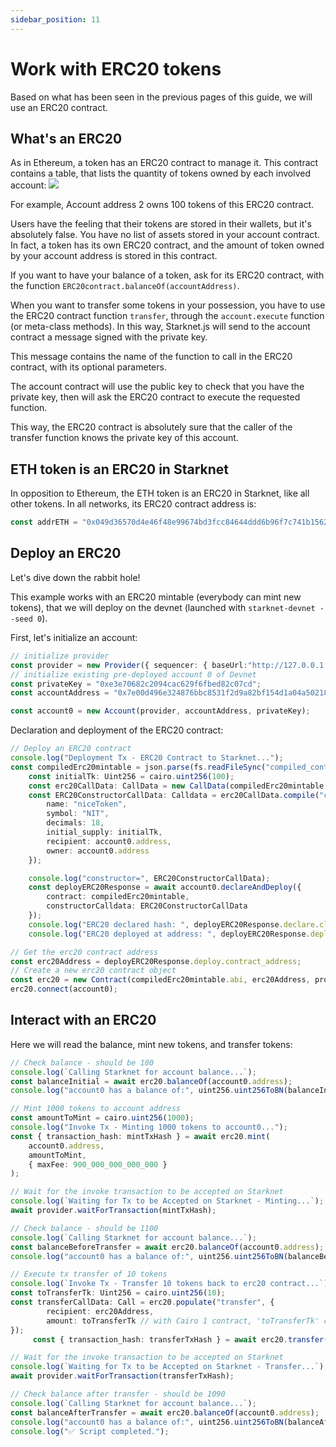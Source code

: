 ```yaml
---
sidebar_position: 11
---
```


# Work with ERC20 tokens

Based on what has been seen in the previous pages of this guide, we will use an ERC20 contract.

## What's an ERC20

As in Ethereum, a token has an ERC20 contract to manage it. This contract contains a table, that lists the quantity of tokens owned by each involved account:
![](./pictures/ERC20.png)

For example, Account address 2 owns 100 tokens of this ERC20 contract.

Users have the feeling that their tokens are stored in their wallets, but it's absolutely false. You have no list of assets stored in your account contract. In fact, a token has its own ERC20 contract, and the amount of token owned by your account address is stored in this contract.

If you want to have your balance of a token, ask for its ERC20 contract, with the function `ERC20contract.balanceOf(accountAddress)`.

When you want to transfer some tokens in your possession, you have to use the ERC20 contract function `transfer`, through the `account.execute` function (or meta-class methods). In this way, Starknet.js will send to the account contract a message signed with the private key.

This message contains the name of the function to call in the ERC20 contract, with its optional parameters.

The account contract will use the public key to check that you have the private key, then will ask the ERC20 contract to execute the requested function.

This way, the ERC20 contract is absolutely sure that the caller of the transfer function knows the private key of this account.

## ETH token is an ERC20 in Starknet

In opposition to Ethereum, the ETH token is an ERC20 in Starknet, like all other tokens. In all networks, its ERC20 contract address is:

```typescript
const addrETH = "0x049d36570d4e46f48e99674bd3fcc84644ddd6b96f7c741b1562b82f9e004dc7";
```

## Deploy an ERC20

Let's dive down the rabbit hole!

This example works with an ERC20 mintable (everybody can mint new tokens), that we will deploy on the devnet (launched with `starknet-devnet --seed 0`).

First, let's initialize an account:

```typescript
// initialize provider
const provider = new Provider({ sequencer: { baseUrl:"http://127.0.0.1:5050"  } });
// initialize existing pre-deployed account 0 of Devnet
const privateKey = "0xe3e70682c2094cac629f6fbed82c07cd";
const accountAddress = "0x7e00d496e324876bbc8531f2d9a82bf154d1a04a50218ee74cdd372f75a551a";

const account0 = new Account(provider, accountAddress, privateKey);
```

Declaration and deployment of the ERC20 contract:

```typescript
// Deploy an ERC20 contract
console.log("Deployment Tx - ERC20 Contract to Starknet...");
const compiledErc20mintable = json.parse(fs.readFileSync("compiled_contracts/ERC20MintableOZ051.json").toString("ascii"));
    const initialTk: Uint256 = cairo.uint256(100);
    const erc20CallData: CallData = new CallData(compiledErc20mintable.abi);
    const ERC20ConstructorCallData: Calldata = erc20CallData.compile("constructor", {
        name: "niceToken",
        symbol: "NIT",
        decimals: 18,
        initial_supply: initialTk,
        recipient: account0.address,
        owner: account0.address
    });

    console.log("constructor=", ERC20ConstructorCallData);
    const deployERC20Response = await account0.declareAndDeploy({
        contract: compiledErc20mintable,
        constructorCalldata: ERC20ConstructorCallData
    });
    console.log("ERC20 declared hash: ", deployERC20Response.declare.class_hash);
    console.log("ERC20 deployed at address: ", deployERC20Response.deploy.contract_address);

// Get the erc20 contract address
const erc20Address = deployERC20Response.deploy.contract_address;
// Create a new erc20 contract object
const erc20 = new Contract(compiledErc20mintable.abi, erc20Address, provider);
erc20.connect(account0);
```

## Interact with an ERC20

Here we will read the balance, mint new tokens, and transfer tokens:

```typescript
// Check balance - should be 100
console.log(`Calling Starknet for account balance...`);
const balanceInitial = await erc20.balanceOf(account0.address);
console.log("account0 has a balance of:", uint256.uint256ToBN(balanceInitial.balance).toString()); // Cairo 0 response

// Mint 1000 tokens to account address
const amountToMint = cairo.uint256(1000);
console.log("Invoke Tx - Minting 1000 tokens to account0...");
const { transaction_hash: mintTxHash } = await erc20.mint(
	account0.address,
	amountToMint,
	{ maxFee: 900_000_000_000_000 }
);

// Wait for the invoke transaction to be accepted on Starknet
console.log(`Waiting for Tx to be Accepted on Starknet - Minting...`);
await provider.waitForTransaction(mintTxHash);

// Check balance - should be 1100
console.log(`Calling Starknet for account balance...`);
const balanceBeforeTransfer = await erc20.balanceOf(account0.address);
console.log("account0 has a balance of:", uint256.uint256ToBN(balanceBeforeTransfer.balance).toString()); // Cairo 0 response

// Execute tx transfer of 10 tokens
console.log(`Invoke Tx - Transfer 10 tokens back to erc20 contract...`);
const toTransferTk: Uint256 = cairo.uint256(10);
const transferCallData: Call = erc20.populate("transfer", {
        recipient: erc20Address,
        amount: toTransferTk // with Cairo 1 contract, 'toTransferTk' can be replaced by '10n'
});
     const { transaction_hash: transferTxHash } = await erc20.transfer( ...transferCallData.calldata);

// Wait for the invoke transaction to be accepted on Starknet
console.log(`Waiting for Tx to be Accepted on Starknet - Transfer...`);
await provider.waitForTransaction(transferTxHash);

// Check balance after transfer - should be 1090
console.log(`Calling Starknet for account balance...`);
const balanceAfterTransfer = await erc20.balanceOf(account0.address);
console.log("account0 has a balance of:", uint256.uint256ToBN(balanceAfterTransfer.balance).toString()); // Cairo 0 response
console.log("✅ Script completed.");
```
